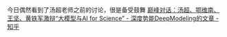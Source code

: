 今日偶然看到了汤超老师之前的讨论，很是备受鼓舞 [巅峰对话：汤超、鄂维南、王坚、黄铁军激辩“大模型与AI for Science” - 深度势能DeepModeling的文章 - 知乎](https://zhuanlan.zhihu.com/p/652061776) 

